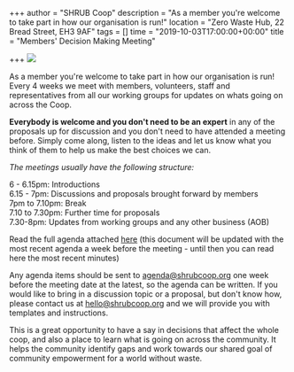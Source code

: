 +++
author = "SHRUB Coop"
description = "As a member you're welcome to take part in how our organisation is run!"
location = "Zero Waste Hub, 22 Bread Street, EH3 9AF"
tags = []
time = "2019-10-03T17:00:00+00:00"
title = "Members' Decision Making Meeting"

+++
![](https://res.cloudinary.com/shrub-co-op/image/upload/v1568674342/shrubcoop.org/media/Members_Decision_Making_Meeting_e20g8w.png)

As a member you're welcome to take part in how our organisation is run! Every 4 weeks we meet with members, volunteers, staff and representatives from all our working groups for updates on whats going on across the Coop.

**Everybody is welcome and you don't need to be an expert** in any of the proposals up for discussion and you don't need to have attended a meeting before. Simply come along, listen to the ideas and let us know what you think of them to help us make the best choices we can.

_The meetings usually have the following structure:_

6 - 6.15pm: Introductions  
6\.15 - 7pm: Discussions and proposals brought forward by members  
7pm to 7.10pm: Break  
7\.10 to 7.30pm: Further time for proposals  
7\.30-8pm: Updates from working groups and any other business (AOB)

Read the full agenda attached [here](https://docs.google.com/document/d/1zrp56V499D4oe-fUG8jnkEaHt-0Kzt5wRdLCNwMRD5Q/edit?usp=sharing) (this document will be updated with the most recent agenda a week before the meeting - until then you can read here the most recent minutes)

Any agenda items should be sent to [agenda@shrubcoop.org]() one week before the meeting date at the latest, so the agenda can be written. If you would like to bring in a discussion topic or a proposal, but don't know how, please contact us at [hello@shrubcoop.org](hello@shrubcoop.org) and we will provide you with templates and instructions.

This is a great opportunity to have a say in decisions that affect the whole coop, and also a place to learn what is going on across the community. It helps the community identify gaps and work towards our shared goal of community empowerment for a world without waste.